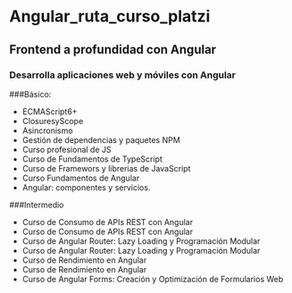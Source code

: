 # Angular_ruta_curso_platzi

## Frontend a profundidad con Angular
### Desarrolla aplicaciones web y móviles con Angular
###Básico:
- ECMAScript6+
- ClosuresyScope
- Asincronismo
- Gestión de dependencias y paquetes NPM
- Curso profesional de JS
- Curso de Fundamentos de TypeScript
- Curso de Framewors y librerias de JavaScript
- Curso Fundamentos de Angular
- Angular: componentes y servicios.

###Intermedio

- Curso de Consumo de APIs REST con Angular
- Curso de Consumo de APIs REST con Angular
- Curso de Angular Router: Lazy Loading y Programación Modular
- Curso de Angular Router: Lazy Loading y Programación Modular
- Curso de Rendimiento en Angular
- Curso de Rendimiento en Angular
- Curso de Angular Forms: Creación y Optimización de Formularios Web

